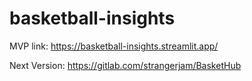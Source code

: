 # basketball-insights
MVP link: https://basketball-insights.streamlit.app/

Next Version: https://gitlab.com/strangerjam/BasketHub
